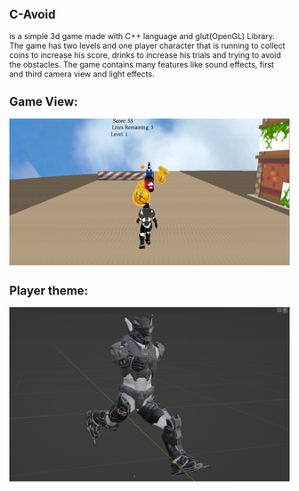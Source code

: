 ## C-Avoid
is a simple 3d game made with C++ language and glut(OpenGL) Library. The game has two levels and one player character that is running to collect coins to increase his score, drinks to increase his trials and trying to avoid the obstacles.
The game contains many features like sound effects, first and third camera view and light effects.

## Game View:

![](texture/game-view.png)



## Player theme:

![](texture/spartan.png)
